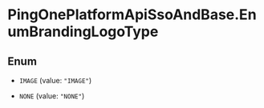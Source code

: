 # PingOnePlatformApiSsoAndBase.EnumBrandingLogoType

## Enum


* `IMAGE` (value: `"IMAGE"`)

* `NONE` (value: `"NONE"`)


